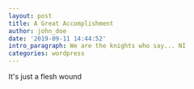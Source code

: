 ```yaml
---
layout: post
title: A Great Accomplishment
author: john_doe
date: '2019-09-11 14:44:52'
intro_paragraph: We are the knights who say... NI
categories: wordpress
---
```

It's just a flesh wound
